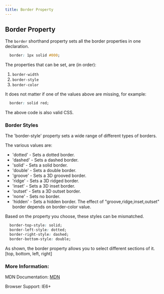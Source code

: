 ```yaml
---
title: Border Property
---
```

## Border Property

The `border` shorthand property sets all the border properties in one declaration. 
```css 
  border: 1px solid #000;
```

The properties that can be set, are (in order): 
1. `border-width`
2. `border-style`
3. `border-color`

It does not matter if one of the values above are missing, for example:

```css 
  border: solid red;
```
The above code is also valid CSS.

### Border Styles

The 'border-style' property sets a wide range of different types of borders.

The various values are:
- 'dotted' - Sets a dotted border.
- 'dashed' - Sets a dashed border.
- 'solid' - Sets a solid border.
- 'double' - Sets a double border.
- 'groove' - Sets a 3D grooved border.
- 'ridge' - Sets a 3D ridged border. 
- 'inset' - Sets a 3D inset border. 
- 'outset' - Sets a 3D outset border.
- 'none' - Sets no border.
- 'hidden' - Sets a hidden border.
The effect of "groove,ridge,inset,outset" border depends on border-color value.

Based on the property you choose, these styles can be mismatched.
```css
  border-top-style: solid;
  border-left-style: dotted;
  border-right-style: dashed;
  border-bottom-style: double;
```
As shown, the border property allows you to select different sections of it. [top, bottom, left, right]

### More Information:

MDN Documentation: <a href='https://developer.mozilla.org/en-US/docs/Web/CSS/border' target='_blank' rel='nofollow'>MDN</a>

Browser Support: IE6+
